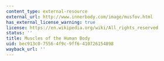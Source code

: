 ```yaml
---
content_type: external-resource
external_url: http://www.innerbody.com/image/musfov.html
has_external_license_warning: true
license: https://en.wikipedia.org/wiki/All_rights_reserved
status: ''
title: Muscles of the Human Body
uid: bec913c0-7556-4f9c-9ff6-410726154898
wayback_url: ''
---
```

